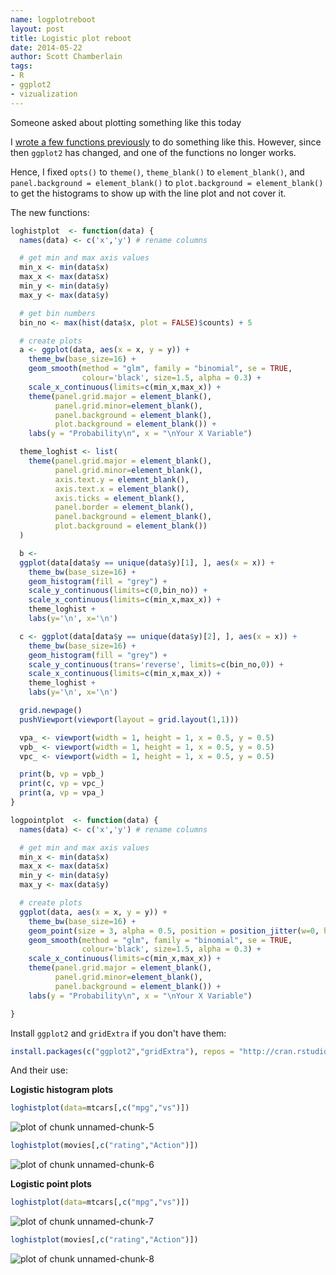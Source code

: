 ```yaml
---
name: logplotreboot
layout: post
title: Logistic plot reboot
date: 2014-05-22
author: Scott Chamberlain
tags:
- R
- ggplot2
- vizualization
---
```





Someone asked about plotting something like this today

I [wrote a few functions previously](http://recology.info/2012/01/logistic-regression-barplot-fig/) to do something like this. However, since then `ggplot2` has changed, and one of the functions no longer works.

Hence, I fixed `opts()` to `theme()`, `theme_blank()` to `element_blank()`, and `panel.background = element_blank()` to `plot.background = element_blank()` to get the histograms to show up with the line plot and not cover it.

The new functions:


```r
loghistplot  <- function(data) {
  names(data) <- c('x','y') # rename columns

  # get min and max axis values
  min_x <- min(data$x)
  max_x <- max(data$x)
  min_y <- min(data$y)
  max_y <- max(data$y)

  # get bin numbers
  bin_no <- max(hist(data$x, plot = FALSE)$counts) + 5

  # create plots
  a <- ggplot(data, aes(x = x, y = y)) +
    theme_bw(base_size=16) +
    geom_smooth(method = "glm", family = "binomial", se = TRUE,
                colour='black', size=1.5, alpha = 0.3) +
    scale_x_continuous(limits=c(min_x,max_x)) +
    theme(panel.grid.major = element_blank(),
          panel.grid.minor=element_blank(),
          panel.background = element_blank(),
          plot.background = element_blank()) +
    labs(y = "Probability\n", x = "\nYour X Variable")

  theme_loghist <- list(
    theme(panel.grid.major = element_blank(),
          panel.grid.minor=element_blank(),
          axis.text.y = element_blank(),
          axis.text.x = element_blank(),
          axis.ticks = element_blank(),
          panel.border = element_blank(),
          panel.background = element_blank(),
          plot.background = element_blank())
  )

  b <-
  ggplot(data[data$y == unique(data$y)[1], ], aes(x = x)) +
    theme_bw(base_size=16) +
    geom_histogram(fill = "grey") +
    scale_y_continuous(limits=c(0,bin_no)) +
    scale_x_continuous(limits=c(min_x,max_x)) +
    theme_loghist +
    labs(y='\n', x='\n')

  c <- ggplot(data[data$y == unique(data$y)[2], ], aes(x = x)) +
    theme_bw(base_size=16) +
    geom_histogram(fill = "grey") +
    scale_y_continuous(trans='reverse', limits=c(bin_no,0)) +
    scale_x_continuous(limits=c(min_x,max_x)) +
    theme_loghist +
    labs(y='\n', x='\n')

  grid.newpage()
  pushViewport(viewport(layout = grid.layout(1,1)))

  vpa_ <- viewport(width = 1, height = 1, x = 0.5, y = 0.5)
  vpb_ <- viewport(width = 1, height = 1, x = 0.5, y = 0.5)
  vpc_ <- viewport(width = 1, height = 1, x = 0.5, y = 0.5)

  print(b, vp = vpb_)
  print(c, vp = vpc_)
  print(a, vp = vpa_)
}
```


```r
logpointplot  <- function(data) {
  names(data) <- c('x','y') # rename columns

  # get min and max axis values
  min_x <- min(data$x)
  max_x <- max(data$x)
  min_y <- min(data$y)
  max_y <- max(data$y)

  # create plots
  ggplot(data, aes(x = x, y = y)) +
    theme_bw(base_size=16) +
    geom_point(size = 3, alpha = 0.5, position = position_jitter(w=0, h=0.02)) +
    geom_smooth(method = "glm", family = "binomial", se = TRUE,
                colour='black', size=1.5, alpha = 0.3) +
    scale_x_continuous(limits=c(min_x,max_x)) +
    theme(panel.grid.major = element_blank(),
          panel.grid.minor=element_blank(),
          panel.background = element_blank()) +
    labs(y = "Probability\n", x = "\nYour X Variable")

}
```

Install `ggplot2` and `gridExtra` if you don't have them:


```r
install.packages(c("ggplot2","gridExtra"), repos = "http://cran.rstudio.com")
```

And their use:

__Logistic histogram plots__


```r
loghistplot(data=mtcars[,c("mpg","vs")])
```

![plot of chunk unnamed-chunk-5](../public/img/2014-05-22-logplotreboot/unnamed-chunk-5.png) 


```r
loghistplot(movies[,c("rating","Action")])
```

![plot of chunk unnamed-chunk-6](../public/img/2014-05-22-logplotreboot/unnamed-chunk-6.png) 


__Logistic point plots__


```r
loghistplot(data=mtcars[,c("mpg","vs")])
```

![plot of chunk unnamed-chunk-7](../public/img/2014-05-22-logplotreboot/unnamed-chunk-7.png) 


```r
loghistplot(movies[,c("rating","Action")])
```

![plot of chunk unnamed-chunk-8](../public/img/2014-05-22-logplotreboot/unnamed-chunk-8.png) 
